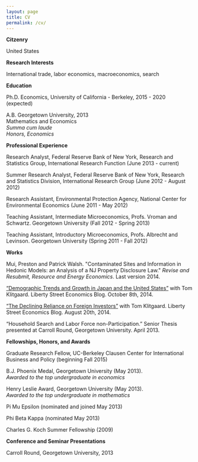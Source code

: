 ```yaml
---
layout: page
title: CV
permalink: /cv/
---
```


<div class = "hanging" markdown = "1">

**Citzenry**

United States

**Research Interests**

International trade, labor economics, macroeconomics, search

**Education**

Ph.D. Economics, University of California - Berkeley, 2015 - 2020 (expected)

A.B. Georgetown University, 2013  
Mathematics and Economics  
*Summa cum laude*  
*Honors, Economics*

**Professional Experience**

Research Analyst, Federal Reserve Bank of New York, Research and Statistics Group, International Research Function (June 2013 - current)

Summer Research Analyst, Federal Reserve Bank of New York, Research and Statistics Division, International Research Group (June 2012 - August 2012)

Research Assistant, Environmental Protection Agency, National Center for Environmental Economics (June 2011 - May 2012)

Teaching Assistant, Intermediate Microeconomics, Profs. Vroman and Schwartz. Georgetown University (Fall 2012 - Spring 2013)

Teaching Assistant, Introductory Microeconomics, Profs. Albrecht and Levinson. Georgetown University (Spring 2011 - Fall 2012)

**Works**

Mui, Preston and Patrick Walsh. "Contaminated Sites and Information in Hedonic Models: an Analysis of a NJ Property Disclosure Law." *Revise and Resubmit, Resource and Energy Economics*. Last version 2014.

[“Demographic Trends and Growth in Japan and the United States”](http://libertystreeteconomics.newyorkfed.org/2014/10/demographic-trends-and-growth-in-japan-and-the-united-states.html) with Tom Klitgaard. Liberty
Street Economics Blog. October 8th, 2014.

[“The Declining Reliance on Foreign Investors”](http://libertystreeteconomics.newyorkfed.org/2014/08/the-declining-us-reliance-on-foreign-investors.html) with Tom Klitgaard. Liberty Street Economics
Blog. August 20th, 2014.

“Household Search and Labor Force non-Participation.” Senior Thesis presented at Carroll
Round, Georgetown University. April 2013.

**Fellowships, Honors, and Awards**

Graduate Research Fellow, UC-Berkeley Clausen Center for International Business and Policy (beginning Fall 2015)

B.J. Phoenix Medal, Georgetown University (May 2013).  
*Awarded to the top undergraduate in economics*

Henry Leslie Award, Georgetown University (May 2013).  
*Awarded to the top undergraduate in mathematics*

Pi Mu Epsilon (nominated and joined May 2013)

Phi Beta Kappa (nominated May 2013)

Charles G. Koch Summer Fellowship (2009)

**Conference and Seminar Presentations**

Carroll Round, Georgetown University, 2013

</div>


